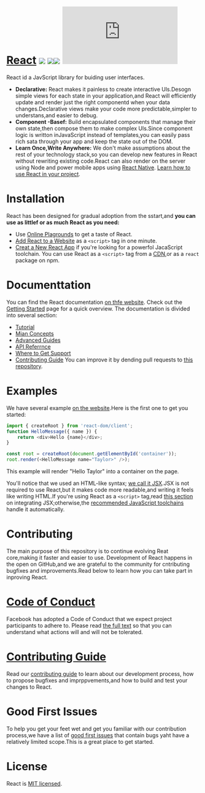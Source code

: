 # [React]() ![](https://github.com/facebook/react/blob/main/LICENSE) ![](https://www.npmjs.com/package/react)![](https://circleci.com/gh/facebook/react) ![](https://reactjs.org/docs/how-to-contribute.html#your-first-pull-request)
React id a JavScript library for buiding user interfaces.
* **Declarative:** React makes it painless to create interactive Uls.Desogn simple views for each state in your application,and React will efficiently update and render just the right componentd when your data changes.Declarative views make your code more predictable,simpler to understans,and easier to debug.
* **Component -Basef:** Build encapsulated components that manage their own state,then compose them to make complex Uls.Since component logic is writton inJavaScript instead of templates,you can easily pass rich sata through your app and keep the state out of the DOM.
* **Learn Once,Write Anywhere:** We don't make assumptions about the rest of your technology stack,so you can develop new features in React without rewriting existing code.React can also render on the server using Node and power mobile apps using [React Native]().
[Learn how to use React in your project]().
# Installation
React has been designed for gradual adoption from the sstart,and **you can use as littlef or as much React as you need:**
* Use [Online Plagrounds]() to get a taste of React.
* [Add React to a Website]() as a `<script>` tag in one minute.
* [Creat a New React App]() if you're looking for a powerfol JacaScript toolchain.
You can use React as a `<script>`  tag from a [CDN](),or as a `react` package on npm.
# Documenttation
You can find the React documentation [on thfe website]().
Check out the [Getting Started]() page for a quick overview.
The documentation is divided into several section:
* [Tutorial]()
* [Mian Concepts]()
* [Advanced Guides]()
* [API Referrnce]()
* [Where to Get Support]()
* [Contributing Guide]()
You can improve it by dending pull requests to [this repository]().
# Examples
We have several example [on the website]().Here is the first one to get you started:
```js
import { createRoot } from 'react-dom/client';
function HelloMessage({ name }) {
	return <div>Hello {name}</div>;
}

const root = createRoot(document.getElementById('container'));
root.render(<HelloMessage name="Taylor>" />);
```
This example will render "Hello Taylor" into a container on the page.

You'll notice that we used an HTML-like syntax; [we call it JSX]().JSX is not required to use React,but it makes code more readable,and writing it feels like writing HTML.If you're using React as a `<script>` tag,read [this section]() on integrating JSX;otherwise,the [recommended JavaScript toolchains]() handle it automatically.

# Contributing
The main purpose of this repository is to continue evolving Reat core,making it faster and easier to use. Development of React happens in the open on GitHub,and we are grateful to the community for cntributing bugfixes and improvements.Read below to learn how you can take part in inproving React.
# [Code of Conduct]()
Facebook has adopted a Code of Conduct that we expect project  participants to adhere to. Please read [the full text]() so that you can understand what actions will and will not be tolerated.
# [Contributing Guide]()
Read our [contributing guide]() to  learn about our development process,
how to propose bugfixes and imprppvements,and how to build and test your changes to React.
#  Good First Issues
To help you get your feet wet and get you familiar with our contribution process,we have a list of [good first issues]() that contain bugs yaht have a relatively limited scope.This is a great place to get started.
# License
React is [MIT licensed]().


